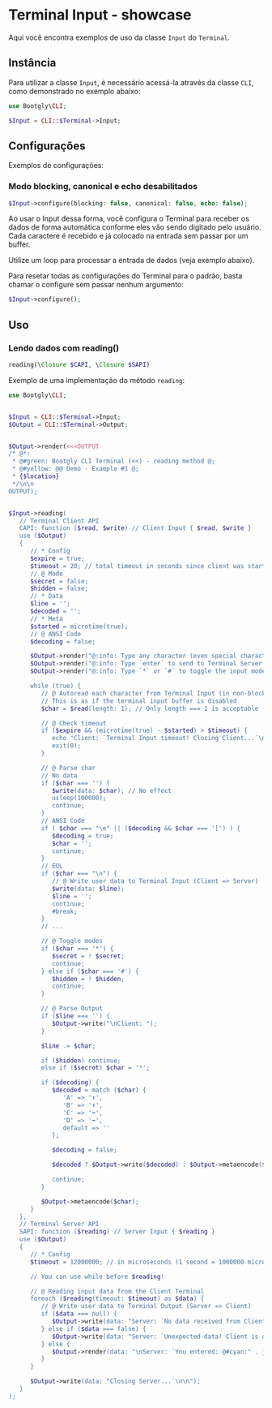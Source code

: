 # Terminal Input - showcase

Aqui você encontra exemplos de uso da classe `Input` do `Terminal`.

## Instância

Para utilizar a classe `Input`, é necessário acessá-la através da classe `CLI`, como demonstrado no exemplo abaixo:

```php
use Bootgly\CLI;

$Input = CLI::$Terminal->Input;
```

## Configurações

Exemplos de configurações:

### Modo blocking, canonical e echo desabilitados

```php
$Input->configure(blocking: false, canonical: false, echo: false);
```

Ao usar o Input dessa forma, você configura o Terminal para receber os dados de forma automática conforme eles vão sendo digitado pelo usuário. Cada caractere é recebido e já colocado na entrada sem passar por um buffer.

Utilize um loop para processar a entrada de dados (veja exemplo abaixo).

Para resetar todas as configurações do Terminal para o padrão, basta chamar o configure sem passar nenhum argumento:

```php
$Input->configure();
```

## Uso

### Lendo dados com reading()

```php
reading(\Closure $CAPI, \Closure $SAPI)
```

Exemplo de uma implementação do método `reading`:

```php
use Bootgly\CLI;


$Input = CLI::$Terminal->Input;
$Output = CLI::$Terminal->Output;


$Output->render(<<<OUTPUT
/* @*:
 * @#green: Bootgly CLI Terminal (<<) - reading method @;
 * @#yellow: @@ Demo - Example #1 @;
 * {$location}
 */\n\n
OUTPUT);


$Input->reading(
   // Terminal Client API
   CAPI: function ($read, $write) // Client Input { $read, $write }
   use ($Output)
   {
      // * Config
      $expire = true;
      $timeout = 20; // total timeout in seconds since client was started
      // @ Mode
      $secret = false;
      $hidden = false;
      // * Data
      $line = '';
      $decoded = '';
      // * Meta
      $started = microtime(true);
      // @ ANSI Code
      $decoding = false;

      $Output->render("@:info: Type any character (even special characters)...\n");
      $Output->render("@:info: Type `enter` to send to Terminal Server... @;\n");
      $Output->render("@:info: Type `*` or `#` to toggle the input mode to secret/hidden... @;\n\n");

      while (true) {
         // @ Autoread each character from Terminal Input (in non-blocking mode)
         // This is as if the terminal input buffer is disabled
         $char = $read(length: 1); // Only length === 1 is acceptable (for now)

         // @ Check timeout
         if ($expire && (microtime(true) - $started) > $timeout) {
            echo "Client: `Terminal Input timeout! Closing Client...`\n\n";
            exit(0);
         }

         // @ Parse char
         // No data
         if ($char === '') {
            $write(data: $char); // No effect
            usleep(100000);
            continue;
         }
         // ANSI Code
         if ( $char === "\e" || ($decoding && $char === '[') ) {
            $decoding = true;
            $char = '';
            continue;
         }
         // EOL
         if ($char === "\n") {
            // @ Write user data to Terminal Input (Client => Server)
            $write(data: $line);
            $line = '';
            continue;
            #break;
         }
         // ...

         // @ Toggle modes
         if ($char === '*') {
            $secret = ! $secret;
            continue;
         } else if ($char === '#') {
            $hidden = ! $hidden;
            continue;
         }

         // @ Parse Output
         if ($line === '') {
            $Output->write("\nClient: ");
         }

         $line .= $char;

         if ($hidden) continue;
         else if ($secret) $char = '*';

         if ($decoding) {
            $decoded = match ($char) {
               'A' => '⬆️',
               'B' => '⬇️',
               'C' => '➡️',
               'D' => '⬅️',
               default => ''
            };

            $decoding = false;

            $decoded ? $Output->write($decoded) : $Output->metaencode($char);

            continue;
         }

         $Output->metaencode($char);
      }
   },
   // Terminal Server API
   SAPI: function ($reading) // Server Input { $reading }
   use ($Output)
   {
      // * Config
      $timeout = 12000000; // in microseconds (1 second = 1000000 microsecond)

      // You can use while before $reading!

      // @ Reading input data from the Client Terminal
      foreach ($reading(timeout: $timeout) as $data) {
         // @ Write user data to Terminal Output (Server => Client)
         if ($data === null) {
            $Output->write(data: "Server: `No data received from Client. Timeout reached?`\n");
         } else if ($data === false) {
            $Output->write(data: "Server: `Unexpected data! Client is dead?`\n");
         } else {
            $Output->render(data: "\nServer: `You entered: @#cyan:" . json_encode($data) . " @;`\n\n");
         }
      }

      $Output->write(data: "Closing Server...`\n\n");
   }
);
```
